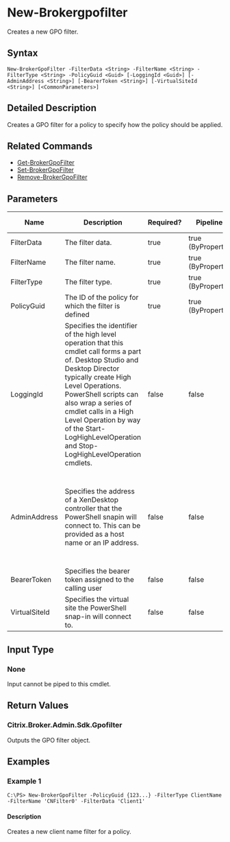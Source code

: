 ﻿
# New-Brokergpofilter
Creates a new GPO filter.
## Syntax
```
New-BrokerGpoFilter -FilterData <String> -FilterName <String> -FilterType <String> -PolicyGuid <Guid> [-LoggingId <Guid>] [-AdminAddress <String>] [-BearerToken <String>] [-VirtualSiteId <String>] [<CommonParameters>]
```
## Detailed Description
Creates a GPO filter for a policy to specify how the policy should be applied.


## Related Commands

* [Get-BrokerGpoFilter](../Get-BrokerGpoFilter/)
* [Set-BrokerGpoFilter](../Set-BrokerGpoFilter/)
* [Remove-BrokerGpoFilter](../Remove-BrokerGpoFilter/)
## Parameters
| Name   | Description | Required? | Pipeline Input | Default Value |
| --- | --- | --- | --- | --- |
| FilterData | The filter data. | true | true (ByPropertyName) |  |
| FilterName | The filter name. | true | true (ByPropertyName) |  |
| FilterType | The filter type. | true | true (ByPropertyName) |  |
| PolicyGuid | The ID of the policy for which the filter is defined | true | true (ByPropertyName) |  |
| LoggingId | Specifies the identifier of the high level operation that this cmdlet call forms a part of. Desktop Studio and Desktop Director typically create High Level Operations. PowerShell scripts can also wrap a series of cmdlet calls in a High Level Operation by way of the Start-LogHighLevelOperation and Stop-LogHighLevelOperation cmdlets. | false | false |  |
| AdminAddress | Specifies the address of a XenDesktop controller that the PowerShell snapin will connect to. This can be provided as a host name or an IP address. | false | false | Localhost. Once a value is provided by any cmdlet, this value will become the default. |
| BearerToken | Specifies the bearer token assigned to the calling user | false | false |  |
| VirtualSiteId | Specifies the virtual site the PowerShell snap-in will connect to. | false | false |  |

## Input Type

### None
Input cannot be piped to this cmdlet.
## Return Values

### Citrix.Broker.Admin.Sdk.Gpofilter
Outputs the GPO filter object.
## Examples

### Example 1
```
C:\PS> New-BrokerGpoFilter -PolicyGuid {123...} -FilterType ClientName -FilterName 'CNFilter0' -FilterData 'Client1'
```
#### Description
Creates a new client name filter for a policy.
